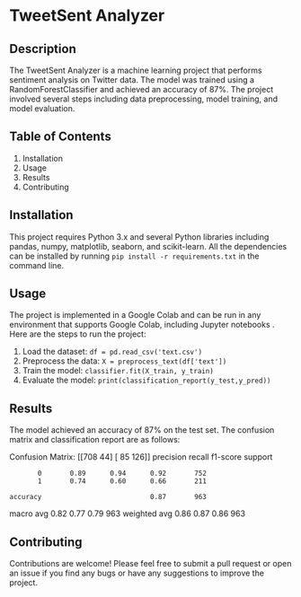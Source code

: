 # TweetSent Analyzer

## Description
The TweetSent Analyzer is a machine learning project that performs sentiment analysis on Twitter data. The model was trained using a RandomForestClassifier and achieved an accuracy of 87%. The project involved several steps including data preprocessing, model training, and model evaluation.

## Table of Contents
1. Installation
2. Usage
3. Results
4. Contributing

## Installation
This project requires Python 3.x and several Python libraries including pandas, numpy, matplotlib, seaborn, and scikit-learn. All the dependencies can be installed by running `pip install -r requirements.txt` in the command line.

## Usage
The project is implemented in a Google Colab and can be run in any environment that supports Google Colab, including Jupyter notebooks . Here are the steps to run the project:

1. Load the dataset: `df = pd.read_csv('text.csv')`
2. Preprocess the data: `X = preprocess_text(df['text'])`
3. Train the model: `classifier.fit(X_train, y_train)`
4. Evaluate the model: `print(classification_report(y_test,y_pred))`

## Results
The model achieved an accuracy of 87% on the test set. The confusion matrix and classification report are as follows:

Confusion Matrix:
[[708  44]
 [ 85 126]]
              precision    recall  f1-score   support

           0       0.89      0.94      0.92       752
           1       0.74      0.60      0.66       211

    accuracy                           0.87       963
   macro avg       0.82      0.77      0.79       963
weighted avg       0.86      0.87      0.86       963

## Contributing
Contributions are welcome! Please feel free to submit a pull request or open an issue if you find any bugs or have any suggestions to improve the project.
